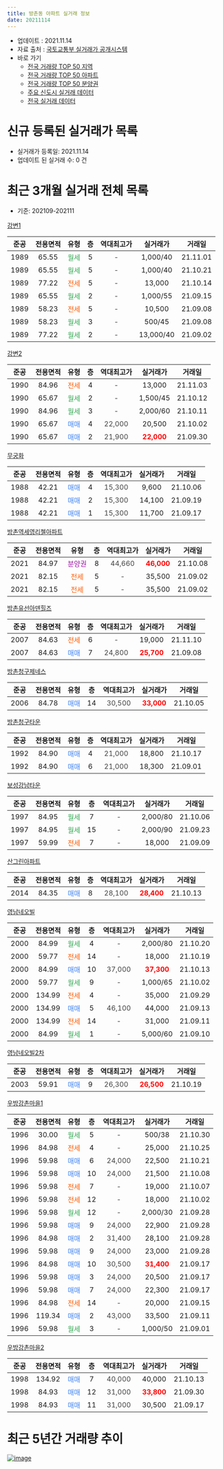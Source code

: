 ```yaml
---
title: 방촌동 아파트 실거래 정보
date: 20211114
---
```


* 업데이트 : 2021.11.14
* 자료 출처 : [국토교통부 실거래가 공개시스템](http://rt.molit.go.kr)
* 바로 가기
    * [전국 거래량 TOP 50 지역](https://apt-info.github.io/apt-trade-info/tr)
    * [전국 거래량 TOP 50 아파트](https://apt-info.github.io/apt-trade-info/ta)
    * [전국 거래량 TOP 50 분양권](https://apt-info.github.io/apt-trade-info/tb)
    * [주요 신도시 실거래 데이터](https://apt-info.github.io/apt-trade-info/newtown)
    * [전국 실거래 데이터](https://apt-info.github.io/apt-trade-info/all)



<script async src="https://pagead2.googlesyndication.com/pagead/js/adsbygoogle.js"></script>
<!-- 기본광고 -->
<ins class="adsbygoogle"
     style="display:block"
     data-ad-client="ca-pub-1142216861245946"
     data-ad-slot="4805727019"
     data-ad-format="auto"
     data-full-width-responsive="true"></ins>
<script>
     (adsbygoogle = window.adsbygoogle || []).push({});
</script>


# 신규 등록된 실거래가 목록

* 실거래가 등록일: 2021.11.14
* 업데이트 된 실거래 수: 0 건




<script async src="https://pagead2.googlesyndication.com/pagead/js/adsbygoogle.js"></script>
<!-- 기본광고 -->
<ins class="adsbygoogle"
     style="display:block"
     data-ad-client="ca-pub-1142216861245946"
     data-ad-slot="4805727019"
     data-ad-format="auto"
     data-full-width-responsive="true"></ins>
<script>
     (adsbygoogle = window.adsbygoogle || []).push({});
</script>


# 최근 3개월 실거래 전체 목록
* 기준: 202109-202111


[강변1](https://search.naver.com/search.naver?query=%EA%B0%95%EB%B3%801)

|준공|전용면적|유형|층|역대최고가|실거래가|거래일|
|:---:|:---:|:---:|:---:|:---:|:---:|:---:|
|1989|65.55|<span style="color:#34A853">월세</span>|5|<span style="color:#444444">-</span>|1,000/40|21.11.01|
|1989|65.55|<span style="color:#34A853">월세</span>|5|<span style="color:#444444">-</span>|1,000/40|21.10.21|
|1989|77.22|<span style="color:#FF5A00">전세</span>|5|<span style="color:#444444">-</span>|13,000|21.10.14|
|1989|65.55|<span style="color:#34A853">월세</span>|2|<span style="color:#444444">-</span>|1,000/55|21.09.15|
|1989|58.23|<span style="color:#FF5A00">전세</span>|5|<span style="color:#444444">-</span>|10,500|21.09.08|
|1989|58.23|<span style="color:#34A853">월세</span>|3|<span style="color:#444444">-</span>|500/45|21.09.08|
|1989|77.22|<span style="color:#34A853">월세</span>|2|<span style="color:#444444">-</span>|13,000/40|21.09.02|

[강변2](https://search.naver.com/search.naver?query=%EA%B0%95%EB%B3%802)

|준공|전용면적|유형|층|역대최고가|실거래가|거래일|
|:---:|:---:|:---:|:---:|:---:|:---:|:---:|
|1990|84.96|<span style="color:#FF5A00">전세</span>|4|<span style="color:#444444">-</span>|13,000|21.11.03|
|1990|65.67|<span style="color:#34A853">월세</span>|2|<span style="color:#444444">-</span>|1,500/45|21.10.12|
|1990|84.96|<span style="color:#34A853">월세</span>|3|<span style="color:#444444">-</span>|2,000/60|21.10.11|
|1990|65.67|<span style="color:#4285F3">매매</span>|4|<span style="color:#444444">22,000</span>|20,500|21.10.02|
|1990|65.67|<span style="color:#4285F3">매매</span>|2|<span style="color:#444444">21,900</span>|<b><span style="color:#FF0000">22,000</span></b>|21.09.30|

[무궁화](https://search.naver.com/search.naver?query=%EB%AC%B4%EA%B6%81%ED%99%94)

|준공|전용면적|유형|층|역대최고가|실거래가|거래일|
|:---:|:---:|:---:|:---:|:---:|:---:|:---:|
|1988|42.21|<span style="color:#4285F3">매매</span>|4|<span style="color:#444444">15,300</span>|9,600|21.10.06|
|1988|42.21|<span style="color:#4285F3">매매</span>|2|<span style="color:#444444">15,300</span>|14,100|21.09.19|
|1988|42.21|<span style="color:#4285F3">매매</span>|1|<span style="color:#444444">15,300</span>|11,700|21.09.17|

[방촌역세영리첼아파트](https://search.naver.com/search.naver?query=%EB%B0%A9%EC%B4%8C%EC%97%AD%EC%84%B8%EC%98%81%EB%A6%AC%EC%B2%BC%EC%95%84%ED%8C%8C%ED%8A%B8)

|준공|전용면적|유형|층|역대최고가|실거래가|거래일|
|:---:|:---:|:---:|:---:|:---:|:---:|:---:|
|2021|84.97|<span style="color:#9C11A5">분양권</span>|8|<span style="color:#444444">44,660</span>|<b><span style="color:#FF0000">46,000</span></b>|21.10.08|
|2021|82.15|<span style="color:#FF5A00">전세</span>|5|<span style="color:#444444">-</span>|35,500|21.09.02|
|2021|82.15|<span style="color:#FF5A00">전세</span>|5|<span style="color:#444444">-</span>|35,500|21.09.02|

[방촌유선아덴힐즈](https://search.naver.com/search.naver?query=%EB%B0%A9%EC%B4%8C%EC%9C%A0%EC%84%A0%EC%95%84%EB%8D%B4%ED%9E%90%EC%A6%88)

|준공|전용면적|유형|층|역대최고가|실거래가|거래일|
|:---:|:---:|:---:|:---:|:---:|:---:|:---:|
|2007|84.63|<span style="color:#FF5A00">전세</span>|6|<span style="color:#444444">-</span>|19,000|21.11.10|
|2007|84.63|<span style="color:#4285F3">매매</span>|7|<span style="color:#444444">24,800</span>|<b><span style="color:#FF0000">25,700</span></b>|21.09.08|

[방촌청구제네스](https://search.naver.com/search.naver?query=%EB%B0%A9%EC%B4%8C%EC%B2%AD%EA%B5%AC%EC%A0%9C%EB%84%A4%EC%8A%A4)

|준공|전용면적|유형|층|역대최고가|실거래가|거래일|
|:---:|:---:|:---:|:---:|:---:|:---:|:---:|
|2006|84.78|<span style="color:#4285F3">매매</span>|14|<span style="color:#444444">30,500</span>|<b><span style="color:#FF0000">33,000</span></b>|21.10.05|

[방촌청구타운](https://search.naver.com/search.naver?query=%EB%B0%A9%EC%B4%8C%EC%B2%AD%EA%B5%AC%ED%83%80%EC%9A%B4)

|준공|전용면적|유형|층|역대최고가|실거래가|거래일|
|:---:|:---:|:---:|:---:|:---:|:---:|:---:|
|1992|84.90|<span style="color:#4285F3">매매</span>|4|<span style="color:#444444">21,000</span>|18,800|21.10.17|
|1992|84.90|<span style="color:#4285F3">매매</span>|6|<span style="color:#444444">21,000</span>|18,300|21.09.01|

[보성강남타운](https://search.naver.com/search.naver?query=%EB%B3%B4%EC%84%B1%EA%B0%95%EB%82%A8%ED%83%80%EC%9A%B4)

|준공|전용면적|유형|층|역대최고가|실거래가|거래일|
|:---:|:---:|:---:|:---:|:---:|:---:|:---:|
|1997|84.95|<span style="color:#34A853">월세</span>|7|<span style="color:#444444">-</span>|2,000/80|21.10.06|
|1997|84.95|<span style="color:#34A853">월세</span>|15|<span style="color:#444444">-</span>|2,000/90|21.09.23|
|1997|59.99|<span style="color:#FF5A00">전세</span>|7|<span style="color:#444444">-</span>|18,000|21.09.09|

[산그린아파트](https://search.naver.com/search.naver?query=%EC%82%B0%EA%B7%B8%EB%A6%B0%EC%95%84%ED%8C%8C%ED%8A%B8)

|준공|전용면적|유형|층|역대최고가|실거래가|거래일|
|:---:|:---:|:---:|:---:|:---:|:---:|:---:|
|2014|84.35|<span style="color:#4285F3">매매</span>|8|<span style="color:#444444">28,100</span>|<b><span style="color:#FF0000">28,400</span></b>|21.10.13|

[영남네오빌](https://search.naver.com/search.naver?query=%EC%98%81%EB%82%A8%EB%84%A4%EC%98%A4%EB%B9%8C)

|준공|전용면적|유형|층|역대최고가|실거래가|거래일|
|:---:|:---:|:---:|:---:|:---:|:---:|:---:|
|2000|84.99|<span style="color:#34A853">월세</span>|4|<span style="color:#444444">-</span>|2,000/80|21.10.20|
|2000|59.77|<span style="color:#FF5A00">전세</span>|14|<span style="color:#444444">-</span>|18,000|21.10.19|
|2000|84.99|<span style="color:#4285F3">매매</span>|10|<span style="color:#444444">37,000</span>|<b><span style="color:#FF0000">37,300</span></b>|21.10.13|
|2000|59.77|<span style="color:#34A853">월세</span>|9|<span style="color:#444444">-</span>|1,000/65|21.10.02|
|2000|134.99|<span style="color:#FF5A00">전세</span>|4|<span style="color:#444444">-</span>|35,000|21.09.29|
|2000|134.99|<span style="color:#4285F3">매매</span>|5|<span style="color:#444444">46,100</span>|44,000|21.09.13|
|2000|134.99|<span style="color:#FF5A00">전세</span>|14|<span style="color:#444444">-</span>|31,000|21.09.11|
|2000|84.99|<span style="color:#34A853">월세</span>|1|<span style="color:#444444">-</span>|5,000/60|21.09.10|

[영남네오빌2차](https://search.naver.com/search.naver?query=%EC%98%81%EB%82%A8%EB%84%A4%EC%98%A4%EB%B9%8C2%EC%B0%A8)

|준공|전용면적|유형|층|역대최고가|실거래가|거래일|
|:---:|:---:|:---:|:---:|:---:|:---:|:---:|
|2003|59.91|<span style="color:#4285F3">매매</span>|9|<span style="color:#444444">26,300</span>|<b><span style="color:#FF0000">26,500</span></b>|21.10.19|

[우방강촌마을1](https://search.naver.com/search.naver?query=%EC%9A%B0%EB%B0%A9%EA%B0%95%EC%B4%8C%EB%A7%88%EC%9D%841)

|준공|전용면적|유형|층|역대최고가|실거래가|거래일|
|:---:|:---:|:---:|:---:|:---:|:---:|:---:|
|1996|30.00|<span style="color:#34A853">월세</span>|5|<span style="color:#444444">-</span>|500/38|21.10.30|
|1996|84.98|<span style="color:#FF5A00">전세</span>|4|<span style="color:#444444">-</span>|25,000|21.10.25|
|1996|59.98|<span style="color:#4285F3">매매</span>|6|<span style="color:#444444">24,000</span>|22,500|21.10.21|
|1996|59.98|<span style="color:#4285F3">매매</span>|10|<span style="color:#444444">24,000</span>|21,500|21.10.08|
|1996|59.98|<span style="color:#FF5A00">전세</span>|7|<span style="color:#444444">-</span>|19,000|21.10.07|
|1996|59.98|<span style="color:#FF5A00">전세</span>|12|<span style="color:#444444">-</span>|18,000|21.10.02|
|1996|59.98|<span style="color:#34A853">월세</span>|12|<span style="color:#444444">-</span>|2,000/30|21.09.28|
|1996|59.98|<span style="color:#4285F3">매매</span>|9|<span style="color:#444444">24,000</span>|22,900|21.09.28|
|1996|84.98|<span style="color:#4285F3">매매</span>|2|<span style="color:#444444">31,400</span>|28,100|21.09.28|
|1996|59.98|<span style="color:#4285F3">매매</span>|9|<span style="color:#444444">24,000</span>|23,000|21.09.28|
|1996|84.98|<span style="color:#4285F3">매매</span>|10|<span style="color:#444444">30,500</span>|<b><span style="color:#FF0000">31,400</span></b>|21.09.17|
|1996|59.98|<span style="color:#4285F3">매매</span>|3|<span style="color:#444444">24,000</span>|20,500|21.09.17|
|1996|59.98|<span style="color:#4285F3">매매</span>|7|<span style="color:#444444">24,000</span>|22,300|21.09.17|
|1996|84.98|<span style="color:#FF5A00">전세</span>|14|<span style="color:#444444">-</span>|20,000|21.09.15|
|1996|119.34|<span style="color:#4285F3">매매</span>|2|<span style="color:#444444">43,000</span>|33,500|21.09.11|
|1996|59.98|<span style="color:#34A853">월세</span>|3|<span style="color:#444444">-</span>|1,000/50|21.09.01|


<script async src="https://pagead2.googlesyndication.com/pagead/js/adsbygoogle.js"></script>
<!-- 기본광고 -->
<ins class="adsbygoogle"
     style="display:block"
     data-ad-client="ca-pub-1142216861245946"
     data-ad-slot="4805727019"
     data-ad-format="auto"
     data-full-width-responsive="true"></ins>
<script>
     (adsbygoogle = window.adsbygoogle || []).push({});
</script>


[우방강촌마을2](https://search.naver.com/search.naver?query=%EC%9A%B0%EB%B0%A9%EA%B0%95%EC%B4%8C%EB%A7%88%EC%9D%842)

|준공|전용면적|유형|층|역대최고가|실거래가|거래일|
|:---:|:---:|:---:|:---:|:---:|:---:|:---:|
|1998|134.92|<span style="color:#4285F3">매매</span>|7|<span style="color:#444444">40,000</span>|40,000|21.10.13|
|1998|84.93|<span style="color:#4285F3">매매</span>|12|<span style="color:#444444">31,000</span>|<b><span style="color:#FF0000">33,800</span></b>|21.09.30|
|1998|84.93|<span style="color:#4285F3">매매</span>|11|<span style="color:#444444">31,000</span>|30,500|21.09.17|



<script async src="https://pagead2.googlesyndication.com/pagead/js/adsbygoogle.js"></script>
<!-- 기본광고 -->
<ins class="adsbygoogle"
     style="display:block"
     data-ad-client="ca-pub-1142216861245946"
     data-ad-slot="4805727019"
     data-ad-format="auto"
     data-full-width-responsive="true"></ins>
<script>
     (adsbygoogle = window.adsbygoogle || []).push({});
</script>


# 최근 5년간 거래량 추이


<div style="width:100%;">
    <canvas id="deal_progress" height="200"></canvas>
</div>

<script>
new Chart(document.getElementById("deal_progress"), {
    type: 'line',
    data: {
        labels: ['16.01','16.02','16.03','16.04','16.05','16.06','16.07','16.08','16.09','16.10','16.11','16.12','17.01','17.02','17.03','17.04','17.05','17.06','17.07','17.08','17.09','17.10','17.11','17.12','18.01','18.02','18.03','18.04','18.05','18.06','18.07','18.08','18.09','18.10','18.11','18.12','19.01','19.02','19.03','19.04','19.05','19.06','19.07','19.08','19.09','19.10','19.11','19.12','20.01','20.02','20.03','20.04','20.05','20.06','20.07','20.08','20.09','20.10','20.11','20.12','21.01','21.02','21.03','21.04','21.05','21.06','21.07','21.08','21.09','21.10','21.11'],
        datasets: [{
            label: '매매/분양권',
            data: [2,13,12,14,14,13,11,15,13,28,12,10,5,10,22,17,15,20,30,26,22,17,13,22,25,18,37,20,20,17,11,18,23,21,21,18,13,16,21,18,29,24,27,20,24,32,20,28,29,32,16,22,48,39,40,63,45,46,62,65,27,36,44,30,36,29,20,15,15,11,0],
            borderColor: "rgba(66, 133, 243, 1)",
            backgroundColor: "rgba(66, 133, 243, 0.05)",
            borderWidth: 1,
            pointRadius: 0,
            fill: false,
            lineTension: 0
        },{
            label: '전/월세',
            data: [11,18,16,14,15,5,15,11,14,7,8,12,7,18,12,12,13,6,12,15,11,10,12,8,8,12,23,12,15,14,8,17,20,11,13,10,18,16,13,14,10,14,12,4,10,11,7,12,9,13,3,8,13,14,11,8,7,9,5,13,6,12,9,12,11,12,22,23,14,12,3],
            borderColor: "rgba(255, 90, 0, 1)",
            backgroundColor: "rgba(255, 90, 0, 0.05)",
            borderWidth: 1,
            pointRadius: 0,
            fill: false,
            lineTension: 0
        },{
            label: '합계',
            data: [13,31,28,28,29,18,26,26,27,35,20,22,12,28,34,29,28,26,42,41,33,27,25,30,33,30,60,32,35,31,19,35,43,32,34,28,31,32,34,32,39,38,39,24,34,43,27,40,38,45,19,30,61,53,51,71,52,55,67,78,33,48,53,42,47,41,42,38,29,23,3],
            borderColor: "rgba(0, 0, 0, 1)",
            backgroundColor: "rgba(0, 0, 0, 0.03)",
            borderWidth: 0.1,
            pointRadius: 0,
            fill: true,
            lineTension: 0
        }
        ]
    },
    options: {
        responsive: true,
        title: {
            display: false
        },
        tooltips: {
            mode: 'index',
            intersect: false
        },
        hover: {
            mode: 'nearest',
            intersect: true
        },
        scales: {
            xAxes: [{
                display: true,
                scaleLabel: {
                    display: true,
                    labelString: '년/월'
                }
            }],
            yAxes: [{
                display: true,
                ticks: {
                    suggestedMin: 0,
                },
                scaleLabel: {
                    display: true,
                    labelString: '실거래 수'
                }
            }]
        }
    }
});

</script>


[![image](https://apt-info.github.io/images/2020-01-03-apt-trade-info/1024x500.png)](https://play.google.com/store/apps/details?id=com.aptinfo.apttradeinfo)

